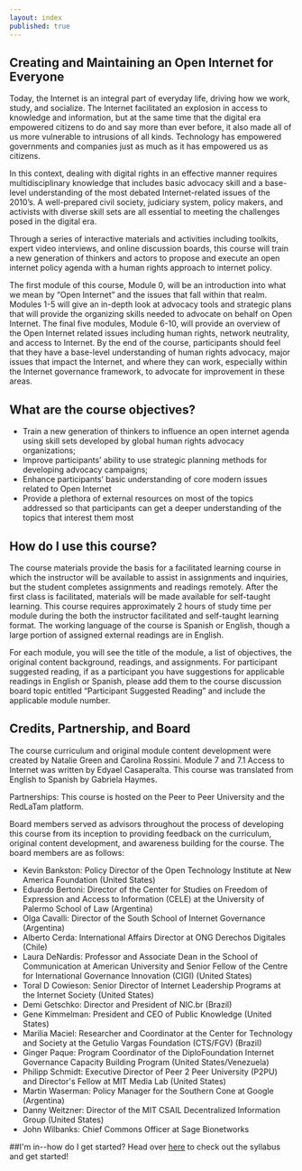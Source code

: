 ```yaml
---
layout: index
published: true
---
```


## Creating and Maintaining an Open Internet for Everyone

Today, the Internet is an integral part of everyday life, driving how we work, study, and socialize. The Internet facilitated an explosion in access to knowledge and information, but at the same time that the digital era empowered citizens to do and say more than ever before, it also made all of us more vulnerable to intrusions of all kinds. Technology has empowered governments and companies just as much as it has empowered us as citizens.
 
In this context, dealing with digital rights in an effective manner requires multidisciplinary knowledge that includes basic advocacy skill and a base-level understanding of the most debated Internet-related issues of the 2010’s. A well-prepared civil society, judiciary system, policy makers, and activists with diverse skill sets are all essential to meeting the challenges posed in the digital era.
 
Through a series of interactive materials and activities including toolkits, expert video interviews, and online discussion boards, this course will train a new generation of thinkers and actors to propose and execute an open internet policy agenda with a human rights approach to internet policy. 

The first module of this course, Module 0, will be an introduction into what we mean by “Open Internet” and the issues that fall within that realm. Modules 1-5 will give an in-depth look at advocacy tools and strategic plans that will provide the organizing skills needed to advocate on behalf on Open Internet. The final five modules, Module 6-10, will provide an overview of the Open Internet related issues including human rights, network neutrality, and access to Internet. By the end of the course, participants should feel that they have a base-level understanding of human rights advocacy, major issues that impact the Internet, and where they can work, especially within the Internet governance framework, to advocate for improvement in these areas.
		
## What are the course objectives?
<ul>
<li>Train a new generation of thinkers to influence an open internet agenda using skill sets developed by global human rights advocacy organizations;
<li>Improve participants’ ability to use strategic planning methods for developing advocacy campaigns;
<li>Enhance participants’ basic understanding of core modern issues related to Open Internet
<li>Provide a plethora of external resources on most of the topics addressed so that participants can get a deeper understanding of the topics that interest them most
</ul>

## How do I use this course?

The course materials provide the basis for a facilitated learning course in which the instructor will be available to assist in assignments and inquiries, but the student completes assignments and readings remotely. After the first class is facilitated, materials will be made available for self-taught learning. This course requires approximately 2 hours of study time per module during the both the instructor facilitated and self-taught learning format. The working language of the course is Spanish or English, though a large portion of assigned external readings are in English.

For each module, you will see the title of the module, a list of objectives, the original content background, readings, and assignments. For participant suggested reading, if as a participant you have suggestions for applicable readings in English or Spanish, please add them to the course discussion board topic entitled “Participant Suggested Reading” and include the applicable module number.

## Credits, Partnership, and Board

The course curriculum and original module content development were created by Natalie Green and Carolina Rossini. Module 7 and 7.1 Access to Internet was written by Edyael Casaperalta. This course was translated from English to Spanish by Gabriela Haymes.  
 
Partnerships: This course is hosted on the Peer to Peer University and the RedLaTam platform.

Board members served as advisors throughout the process of developing this course from its inception to providing feedback on the curriculum, original content development, and awareness building for the course. The board members are as follows:
<ul>
<li>Kevin Bankston: Policy Director of the Open Technology Institute at New America Foundation (United States)
<li> Eduardo Bertoni:  Director of the Center for Studies on Freedom of Expression and Access to Information (CELE) at the University of Palermo School of Law (Argentina)
<li> Olga Cavalli: Director of the South School of Internet Governance (Argentina)
<li> Alberto Cerda: International Affairs Director at ONG Derechos Digitales (Chile)
<li> Laura DeNardis: Professor and Associate Dean in the School of Communication at American University and Senior Fellow of the Centre for International Governance Innovation (CIGI) (United States)
<li> Toral D Cowieson: Senior Director of Internet Leadership Programs at the Internet Society (United States)
<li> Demi Getschko: Director and President of NIC.br (Brazil)
<li> Gene Kimmelman: President and CEO of Public Knowledge (United States)
<li> Marilia Maciel: Researcher and Coordinator at the Center for Technology and Society at the Getulio Vargas Foundation (CTS/FGV) (Brazil)
<li> Ginger Paque: Program Coordinator of the DiploFoundation Internet Governance Capacity Building Program (United States/Venezuela)
<li> Philipp Schmidt: Executive Director of Peer 2 Peer University (P2PU) and Director's Fellow at MIT Media Lab (United States)
<li> Martin Waserman: Policy Manager for the Southern Cone at Google (Argentina)
<li> Danny Weitzner: Director of the MIT CSAIL Decentralized Information Group (United States)
<li> John Wilbanks: Chief Commons Officer at Sage Bionetworks
</ul>

##I'm in--how do I get started?
Head over [here]({{site.baseurl}}/modules/start/about-this-course/) to check out the syllabus and get started!
